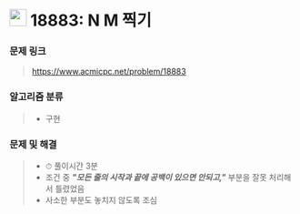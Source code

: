 # <img src="https://d2gd6pc034wcta.cloudfront.net/tier/3.svg" width="30">  18883: N M 찍기

### 문제 링크

> https://www.acmicpc.net/problem/18883



### 알고리즘 분류

>- 구현



### 문제 및 해결

>- ⏱ 풀이시간 3분
>- 조건 중 ***"모든 줄의 시작과 끝에 공백이 있으면 안되고,"***  부분을 잘못 처리해서 틀렸었음
>- 사소한 부분도 놓치지 않도록 조심
